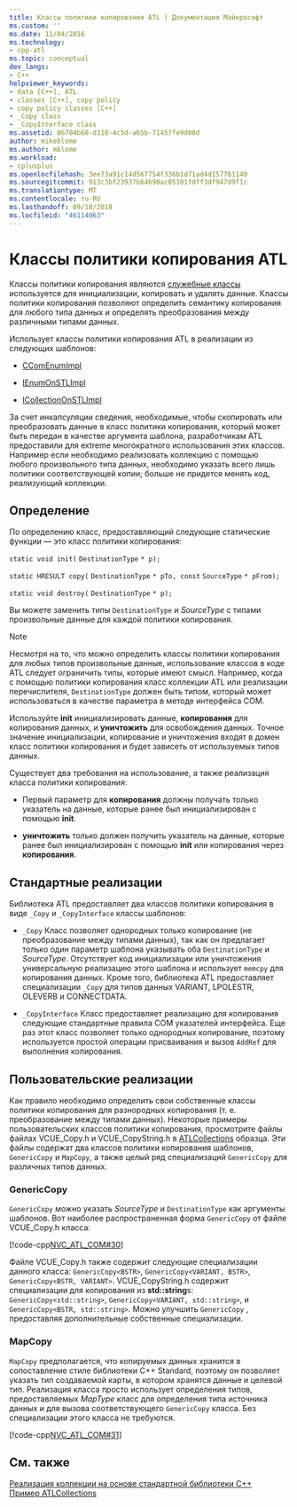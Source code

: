 ```yaml
---
title: Классы политики копирования ATL | Документация Майкрософт
ms.custom: ''
ms.date: 11/04/2016
ms.technology:
- cpp-atl
ms.topic: conceptual
dev_langs:
- C++
helpviewer_keywords:
- data [C++], ATL
- classes [C++], copy policy
- copy policy classes [C++]
- _Copy class
- _CopyInterface class
ms.assetid: 06704b68-d318-4c5d-a65b-71457fe9d00d
author: mikeblome
ms.author: mblome
ms.workload:
- cplusplus
ms.openlocfilehash: 3ee73a91c14d567754f336b1d71ad4d157781140
ms.sourcegitcommit: 913c3bf23937b64b90ac05181fdff3df947d9f1c
ms.translationtype: MT
ms.contentlocale: ru-RU
ms.lasthandoff: 09/18/2018
ms.locfileid: "46114063"
---
```

# <a name="atl-copy-policy-classes"></a>Классы политики копирования ATL

Классы политики копирования являются [служебные классы](../atl/utility-classes.md) используется для инициализации, копировать и удалять данные. Классы политики копирования позволяют определить семантику копирования для любого типа данных и определять преобразования между различными типами данных.

Использует классы политики копирования ATL в реализации из следующих шаблонов:

- [CComEnumImpl](../atl/reference/ccomenumimpl-class.md)

- [IEnumOnSTLImpl](../atl/reference/ienumonstlimpl-class.md)

- [ICollectionOnSTLImpl](../atl/reference/icollectiononstlimpl-class.md)

За счет инкапсуляции сведения, необходимые, чтобы скопировать или преобразовать данные в класс политики копирования, который может быть передан в качестве аргумента шаблона, разработчикам ATL предоставили для extreme многократного использования этих классов. Например если необходимо реализовать коллекцию с помощью любого произвольного типа данных, необходимо указать всего лишь политики соответствующей копии; больше не придется менять код, реализующий коллекции.

## <a name="definition"></a>Определение

По определению класс, предоставляющий следующие статические функции — это класс политики копирования:

`static void init(` `DestinationType` `* p);`

`static HRESULT copy(` `DestinationType` `* pTo, const`  `SourceType` `* pFrom);`

`static void destroy(` `DestinationType` `* p);`

Вы можете заменить типы `DestinationType` и *SourceType* с типами произвольные данные для каждой политики копирования.

> [!NOTE]
>  Несмотря на то, что можно определить классы политики копирования для любых типов произвольные данные, использование классов в коде ATL следует ограничить типы, которые имеют смысл. Например, когда с помощью политики копирования класс коллекции ATL или реализации перечислителя, `DestinationType` должен быть типом, который может использоваться в качестве параметра в методе интерфейса COM.

Используйте **init** инициализировать данные, **копирования** для копирования данных, и **уничтожить** для освобождения данных. Точное значение инициализации, копирование и уничтожения входят в домен класс политики копирования и будет зависеть от используемых типов данных.

Существует два требования на использование, а также реализация класса политики копирования:

- Первый параметр для **копирования** должны получать только указатель на данные, которые ранее был инициализирован с помощью **init**.

- **уничтожить** только должен получить указатель на данные, которые ранее был инициализирован с помощью **init** или копирования через **копирования**.

## <a name="standard-implementations"></a>Стандартные реализации

Библиотека ATL предоставляет два классов политики копирования в виде `_Copy` и `_CopyInterface` классы шаблонов:

- `_Copy` Класс позволяет однородных только копирование (не преобразование между типами данных), так как он предлагает только один параметр шаблона указывать оба `DestinationType` и *SourceType*. Отсутствует код инициализации или уничтожения универсальную реализацию этого шаблона и использует `memcpy` для копирования данных. Кроме того, библиотека ATL предоставляет специализации `_Copy` для типов данных VARIANT, LPOLESTR, OLEVERB и CONNECTDATA.

- `_CopyInterface` Класс предоставляет реализацию для копирования следующие стандартные правила COM указателей интерфейса. Еще раз этот класс позволяет только однородных копирование, поэтому используется простой операции присваивания и вызов `AddRef` для выполнения копирования.

## <a name="custom-implementations"></a>Пользовательские реализации

Как правило необходимо определить свои собственные классы политики копирования для разнородных копирования (т. е. преобразование между типами данных). Некоторые примеры пользовательских классов политики копирования, просмотрите файлы файлах VCUE_Copy.h и VCUE_CopyString.h в [ATLCollections](../visual-cpp-samples.md) образца. Эти файлы содержат два классов политики копирования шаблонов, `GenericCopy` и `MapCopy`, а также целый ряд специализаций `GenericCopy` для различных типов данных.

### <a name="genericcopy"></a>GenericCopy

`GenericCopy` можно указать *SourceType* и `DestinationType` как аргументы шаблонов. Вот наиболее распространенная форма `GenericCopy` от файле VCUE_Copy.h класса:

[!code-cpp[NVC_ATL_COM#30](../atl/codesnippet/cpp/atl-copy-policy-classes_1.h)]

Файле VCUE_Copy.h также содержит следующие специализации данного класса: `GenericCopy<BSTR>`, `GenericCopy<VARIANT, BSTR>`, `GenericCopy<BSTR, VARIANT>`. VCUE_CopyString.h содержит специализации для копирования из **std::string**s: `GenericCopy<std::string>`, `GenericCopy<VARIANT, std::string>`, и `GenericCopy<BSTR, std::string>`. Можно улучшить `GenericCopy` , предоставляя дополнительные собственные специализации.

### <a name="mapcopy"></a>MapCopy

`MapCopy` предполагается, что копируемых данных хранится в сопоставление стиле библиотеки C++ Standard, поэтому он позволяет указать тип создаваемой карты, в котором хранятся данные и целевой тип. Реализация класса просто использует определения типов, предоставляемых *MapType* класс для определения типа источника данных и для вызова соответствующего `GenericCopy` класса. Без специализации этого класса не требуются.

[!code-cpp[NVC_ATL_COM#31](../atl/codesnippet/cpp/atl-copy-policy-classes_2.h)]

## <a name="see-also"></a>См. также

[Реализация коллекции на основе стандартной библиотеки C++](../atl/implementing-an-stl-based-collection.md)<br/>
[Пример ATLCollections](../visual-cpp-samples.md)

